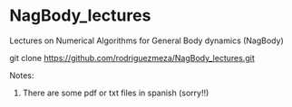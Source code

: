 # NagBody_lectures
Lectures on Numerical Algorithms for General Body dynamics (NagBody)

git clone https://github.com/rodriguezmeza/NagBody_lectures.git

Notes:

1. There are some pdf or txt files in spanish (sorry!!)
